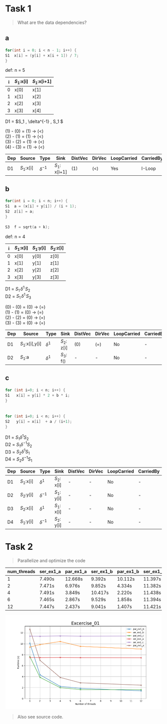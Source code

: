 # Task 1

> What are the data dependencies?
## a

```c
for(int i = 0; i < n - 1; i++) {
S1	x[i] = (y[i] + x[i + 1]) / 7;
}
```

def: n = 5

| i   | $S_1$:x[i] | $S_1$:x[i+1] |
| --- | ---------- | ------------ |
| 0   | x[0]       | x[1]         |
| 1   | x[1]       | x[2]         |
| 2   | x[2]       | x[3]         |
| 3   | x[3]       | x[4]         |

D1 = $S_1 \, \delta^{-1} \, S_1 $

(1) - (0) = (1) $\rightarrow$ (<)  
(2) - (1) = (1) $\rightarrow$ (<)  
(3) - (2) = (1) $\rightarrow$ (<)  
(4) - (3) = (1) $\rightarrow$ (<)  

| Dep | Source     | Type          | Sink          | DistVec | DirVec | LoopCarried | CarriedBy |
| --- | ---------- | ------------- | ------------- | ------- | ------ | ----------- | --------- |
| D1  | $S_1$:x[i] | $\delta^{-1}$ | $S_1$: x[i+1] | (1)     | (<)    | Yes         | I-Loop    |

## b

```c	
for(int i = 0; i < n; i++) {
S1	a = (x[i] + y[i]) / (i + 1);
S2	z[i] = a;
}

S3  f = sqrt(a + k);
```
def: n = 4

| i   | $S_1$:x[i] | $S_1$:y[i] | $S_2$:z[i] |
| --- | ---------- | ---------- | ---------- |
| 0   | x[0]       | y[0]       | z[0]       |
| 1   | x[1]       | y[1]       | z[1]       |
| 2   | x[2]       | y[2]       | z[2]       |
| 3   | x[3]       | y[3]       | z[3]       |

D1 = $S_1 \, \delta^{1} \, S_2$  
D2 = $S_1 \, \delta^{1} \, S_3$

(0) - (0) = (0) $\rightarrow$ (=)  
(1) - (1) = (0) $\rightarrow$ (=)  
(2) - (2) = (0) $\rightarrow$ (=)  
(3) - (3) = (0) $\rightarrow$ (=)  

| Dep | Source          | Type         | Sink        | DistVec | DirVec | LoopCarried | CarriedBy |
| --- | --------------- | ------------ | ----------- | ------- | ------ | ----------- | --------- |
| D1  | $S_1$:x[i],y[i] | $\delta^{1}$ | $S_2$: z[i] | (0)     | (=)    | No          | -         |
| D2  | $S_1$:a         | $\delta^{1}$ | $S_3$: f()  | -       | -      | No          | -         |

## c
```c
for (int i=0; i < n; i++) {
S1   x[i] = y[i] * 2 + b * i;
}


for (int i=0; i < n; i++) {
S2   y[i] = x[i]  + a / (i+1);
}
```
D1 = $S_1 \delta^{1} S_2$  
D2 = $S_1 \delta^{-1} S_2$  
D3 = $S_2 \delta^{1} S_1$  
D4 = $S_2 \delta^{-1} S_1$  


| Dep | Source     | Type          | Sink        | DistVec | DirVec | LoopCarried | CarriedBy |
| --- | ---------- | ------------- | ----------- | ------- | ------ | ----------- | --------- |
| D1  | $S_1$:x[i] | $\delta^{1}$  | $S_2$: x[i] | -       | -      | No          | -         |
| D2  | $S_2$:y[i] | $\delta^{-1}$ | $S_1$: y[i] | -       | -      | No          | -         |
| D3  | $S_2$:x[i] | $\delta^{1}$  | $S_1$: x[i] | -       | -      | No          | -         |
| D4  | $S_1$:y[i] | $\delta^{-1}$ | $S_2$: y[i] | -       | -      | No          | -         |



# Task 2

> Parallelize and optimize the code  

| num_threads | ser_ex1_a | par_ex1_a | ser_ex1_b | par_ex1_b | ser_ex1_c | par_ex1_c |
| ----------- | --------- | --------- | --------- | --------- | --------- | --------- |
| 1           | 7.490s    | 12.668s   | 9.392s    | 10.112s   | 11.397s   | 7.669s    |
| 2           | 7.471s    | 6.976s    | 9.852s    | 4.334s    | 11.382s   | 3.868s    |
| 4           | 7.491s    | 3.849s    | 10.417s   | 2.220s    | 11.438s   | 1.979s    |
| 6           | 7.465s    | 2.867s    | 9.529s    | 1.858s    | 11.394s   | 1.632s    |
| 12          | 7.447s    | 2.437s    | 9.041s    | 1.407s    | 11.421s   | 1.602s    |

 ![table](/06/ex1/results/Excercise_01.png)

> Also see source code.